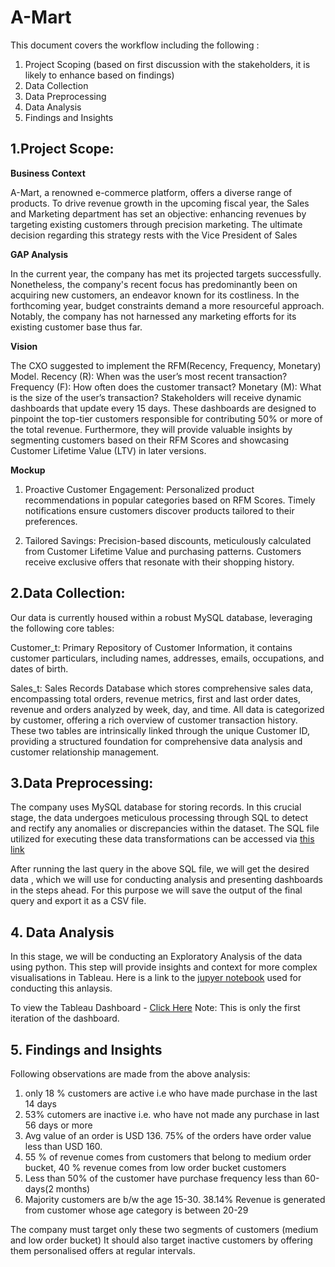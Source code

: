 # A-Mart
This document covers the workflow including the following :
1. Project Scoping (based on first discussion with the stakeholders, it is likely to enhance based on findings)
2. Data Collection
3. Data Preprocessing
4. Data Analysis
5. Findings and Insights

## 1.Project Scope:
**Business Context**

A-Mart, a renowned e-commerce platform, offers a diverse range of products. To drive revenue growth in the upcoming fiscal year, the Sales and Marketing department has set an objective: 
enhancing revenues by targeting existing customers through precision marketing. The ultimate decision regarding this strategy rests with the Vice President of Sales

**GAP Analysis**

In the current year, the company has met its projected targets successfully. Nonetheless, the company's recent focus has predominantly been on acquiring new customers, an endeavor known for its costliness. 
In the forthcoming year, budget constraints demand a more resourceful approach. Notably, the company has not harnessed any marketing efforts for its existing customer base thus far. 

**Vision**

The CXO suggested to implement the RFM(Recency, Frequency, Monetary) Model.
Recency (R): When was the user’s most recent transaction?
Frequency (F): How often does the customer transact?
Monetary (M): What is the size of the user’s transaction?
Stakeholders will receive dynamic dashboards that update every 15 days. These dashboards are designed to pinpoint the top-tier customers responsible for contributing 50% or more of the total revenue. Furthermore, they will provide valuable insights by segmenting customers based on their RFM Scores and showcasing Customer Lifetime Value (LTV) in later versions.

**Mockup**
1. Proactive Customer Engagement:
Personalized product recommendations in popular categories based on RFM Scores.
Timely notifications ensure customers discover products tailored to their preferences.

2. Tailored Savings:
Precision-based discounts, meticulously calculated from Customer Lifetime Value and purchasing patterns.
Customers receive exclusive offers that resonate with their shopping history.

## 2.Data Collection:
Our data is currently housed within a robust MySQL database, leveraging the following core tables:

Customer_t:
Primary Repository of Customer Information, it contains customer particulars, including names, addresses, emails, occupations, and dates of birth.

Sales_t:
Sales Records Database which stores comprehensive sales data, encompassing total orders, revenue metrics, first and last order dates, revenue and orders analyzed by week, day, and time. All data is categorized by customer, offering a rich overview of customer transaction history.
These two tables are intrinsically linked through the unique Customer ID, providing a structured foundation for comprehensive data analysis and customer relationship management.

 ## 3.Data Preprocessing:

The company uses MySQL database for storing records. In this crucial stage, the data undergoes meticulous processing through SQL to detect and rectify any anomalies or discrepancies within the dataset. The SQL file utilized for executing these data transformations can be accessed via [this link](https://github.com/Tableauexpert/A-Mart/blob/main/preprocess.sql)

After running the last query in the above SQL file, we will get the desired data , which we will use for conducting analysis and presenting dashboards in the steps ahead. For this purpose we will save the output of the final query and export it as a CSV file.

## 4. Data Analysis

In this stage, we will be conducting an Exploratory Analysis of the data using python. This step will provide insights and context for more complex visualisations in Tableau.
Here is a link to the [jupyer notebook](https://github.com/Tableauexpert/A-Mart/blob/main/Exploratory_Data_Analysis_A_Mart.ipynb) used for conducting this anlaysis.

To view the Tableau Dashboard - [Click Here](https://public.tableau.com/app/profile/mansi.vermani1783/viz/E-Kart_Customer_Metric_16992262969920/CustomerMetricOverview)
Note: This is only the first iteration of the dashboard.

## 5. Findings and Insights

Following observations are made from the above analysis:

1. only 18 % customers are active i.e who have made purchase in the last 14 days
2. 53% cutomers are inactive i.e. who have not made any purchase in last 56 days or more
3. Avg value of an order is USD 136. 75% of the orders have order value less than USD 160.
4. 55 % of revenue comes from customers that belong to medium order bucket, 40 % revenue comes from low order bucket customers 
5. Less than 50% of the customer have purchase frequency less than 60-days(2 months)
6. Majority customers are b/w the age 15-30. 38.14% Revenue is generated from customer whose age category is between 20-29

   
The company must target only these two segments of customers (medium and low order bucket) 
It should also target inactive customers by offering them personalised offers at regular intervals.

